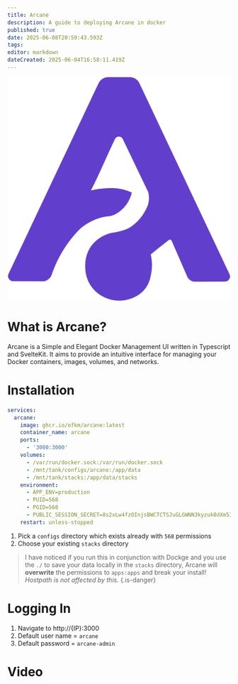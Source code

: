 ```yaml
---
title: Arcane
description: A guide to deploying Arcane in docker
published: true
date: 2025-06-08T20:59:43.593Z
tags: 
editor: markdown
dateCreated: 2025-06-04T16:58:11.419Z
---
```


![arcane.png](/arcane.png)

# What is Arcane?
Arcane is a Simple and Elegant Docker Management UI written in Typescript and SvelteKit. It aims to provide an intuitive interface for managing your Docker containers, images, volumes, and networks.

# Installation
```yaml
services:
  arcane:
    image: ghcr.io/ofkm/arcane:latest
    container_name: arcane
    ports:
      - '3000:3000'
    volumes:
      - /var/run/docker.sock:/var/run/docker.sock
      - /mnt/tank/configs/arcane:/app/data
      - /mnt/tank/stacks:/app/data/stacks
    environment:
      - APP_ENV=production
      - PUID=568
      - PGID=568
      - PUBLIC_SESSION_SECRET=8s2xLw4fzOInjsBWCTCTSJuGLGWNN3kyzuk0dXm5354=
    restart: unless-stopped

```
1. Pick a `configs` directory which exists already with `568` permissions
1. Choose your existing `stacks` directory

> I have noticed if you run this in conjunction with Dockge and you use the `./` to save your data locally in the `stacks` directory, Arcane will **overwrite** the permissions to `apps:apps` and break your install! *Hostpath is not affected by this.*
{.is-danger}

# Logging In
1. Navigate to http://{IP}:3000
1. Default user name = `arcane`
1. Default password = `arcane-admin`

# Video

[](https://youtu.be/p-sd7dAbyCo)

